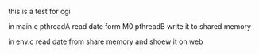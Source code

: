 this is a test for cgi

in main.c
pthreadA read date form M0
pthreadB write it to shared memory

in env.c
read date from share memory and shoew it on web


